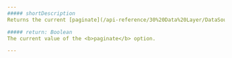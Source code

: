 ```yaml
---
##### shortDescription
Returns the current [paginate](/api-reference/30%20Data%20Layer/DataSource/1%20Configuration/paginate.md '/Documentation/ApiReference/Data_Layer/DataSource/Configuration/#paginate') option value.

##### return: Boolean
The current value of the <b>paginate</b> option.

---
```

